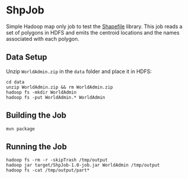 # ShpJob

Simple Hadoop map only job to test the [Shapefile](https://github.com/mraad/Shapefile) library.
This job reads a set of polygons in HDFS and emits the centroid locations and the names associated with each polygon.  

## Data Setup

Unzip `WorldAdmin.zip` in the `data` folder and place it in HDFS:

```
cd data
unzip WorldAdmin.zip && rm WorldAdmin.zip
hadoop fs -mkdir WorldAdmin
hadoop fs -put WorldAdmin.* WorldAdmin
```

## Building the Job

```
mvn package
```

## Running the Job

```
hadoop fs -rm -r -skipTrash /tmp/output
hadoop jar target/ShpJob-1.0-job.jar WorldAdmin /tmp/output
hadoop fs -cat /tmp/output/part*
```
